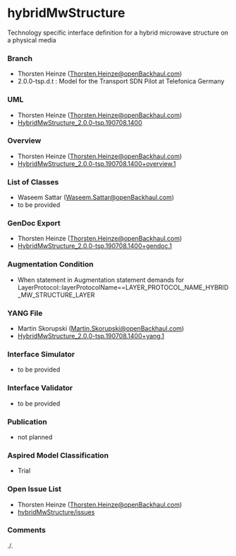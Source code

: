 # hybridMwStructure
Technology specific interface definition for a hybrid microwave structure on a physical media 

### Branch
- Thorsten Heinze (Thorsten.Heinze@openBackhaul.com)
- 2.0.0-tsp.d.t : Model for the Transport SDN Pilot at Telefonica Germany

### UML
- Thorsten Heinze (Thorsten.Heinze@openBackhaul.com)
- [HybridMwStructure_2.0.0-tsp.190708.1400](./HybridMwStructure_2.0.0-tsp.190708.1400.zip)

### Overview 
- Thorsten Heinze (Thorsten.Heinze@openBackhaul.com)
- [HybridMwStructure_2.0.0-tsp.190708.1400+overview.1](./HybridMwStructure_2.0.0-tsp.190708.1400+overview.1.png)

### List of Classes
- Waseem Sattar (Waseem.Sattar@openBackhaul.com)
- to be provided 

### GenDoc Export
- Thorsten Heinze (Thorsten.Heinze@openBackhaul.com)
- [HybridMwStructure_2.0.0-tsp.190708.1400+gendoc.1](./HybridMwStructure_2.0.0-tsp.190708.1400+gendoc.1.docx)

### Augmentation Condition
- When statement in Augmentation statement demands for LayerProtocol::layerProtocolName==LAYER_PROTOCOL_NAME_HYBRID_MW_STRUCTURE_LAYER

### YANG File
- Martin Skorupski (Martin.Skorupski@openBackhaul.com)
- [HybridMwStructure_2.0.0-tsp.190708.1400+yang.1](./HybridMwStructure_2.0.0-tsp.190708.1400+yang.1.zip)

### Interface Simulator
- to be provided

### Interface Validator
- to be provided

### Publication
- not planned

### Aspired Model Classification
- Trial

### Open Issue List
- Thorsten Heinze (Thorsten.Heinze@openBackhaul.com)
- [hybridMwStructure/issues](../../issues)

### Comments
./.
